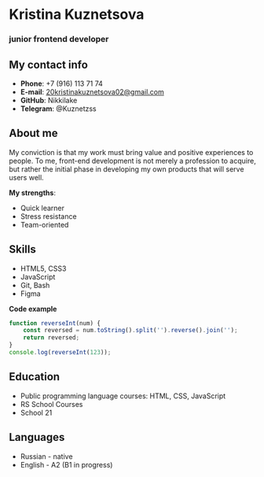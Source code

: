 # Kristina Kuznetsova
### junior frontend developer

## My contact info

- **Phone**: +7 (916) 113 71 74
- **E-mail**: 20kristinakuznetsova02@gmail.com
- **GitHub**: Nikkilake
- **Telegram**: @Kuznetzss

## About me

My conviction is that my work must bring value and positive experiences to people. To me, front-end development is not merely a profession to acquire, but rather the initial phase in developing my own products that will serve users well.

**My strengths**:
- Quick learner
- Stress resistance
- Team-oriented

## Skills

- HTML5, CSS3
- JavaScript
- Git, Bash
- Figma

**Code example**
``` javascript
function reverseInt(num) {
    const reversed = num.toString().split('').reverse().join('');
    return reversed;
}
console.log(reverseInt(123));
```

## Education

- Public programming language courses: HTML, CSS, JavaScript
- RS School Courses
- School 21

## Languages

- Russian - native
- English - A2 (B1 in progress)
